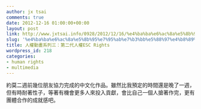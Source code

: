 ```yaml
---
author: jx tsai
comments: true
date: 2012-12-16 01:00:00+00:00
layout: post
link: http://www.jxtsai.info/0928/2012/12/16/%e4%ba%ba%e6%ac%8a%e5%8b%95%e7%95%ab%e7%b3%bb%e5%88%97%e4%b8%89%ef%bc%9a%e7%ac%ac%e4%ba%8c%e4%bb%a3%e4%ba%ba%e6%ac%8aesc-rights/
slug: '%e4%ba%ba%e6%ac%8a%e5%8b%95%e7%95%ab%e7%b3%bb%e5%88%97%e4%b8%89%ef%bc%9a%e7%ac%ac%e4%ba%8c%e4%bb%a3%e4%ba%ba%e6%ac%8aesc-rights'
title: 人權動畫系列三：第二代人權ESC Rights
wordpress_id: 218
categories:
- human rights
- multimedia
---
```


約莫二週前幾位朋友協力完成的中文化作品。雖然比我預定的時間還是晚了一週，但有時耐著性子，等著有機會更多人來投入貢獻，會比自己一個人搶著作完，更有團體合作的成就感吧。  
  
  

